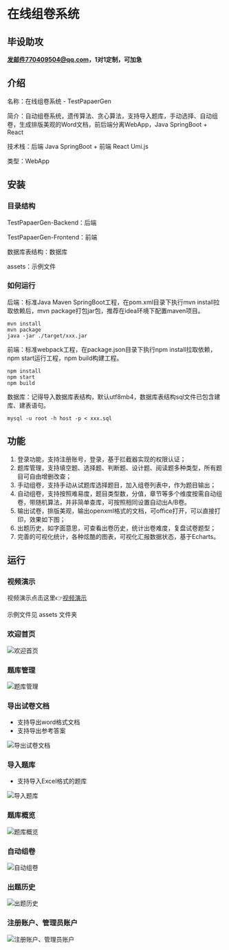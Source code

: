 # 在线组卷系统

## 毕设助攻

**发邮件770409504@qq.com，1对1定制，可加急**

## 介绍

名称：在线组卷系统 - TestPapaerGen

简介：自动组卷系统，遗传算法、贪心算法，支持导入题库，手动选择、自动组卷，生成排版美观的Word文档，前后端分离WebApp，Java SpringBoot + React

技术栈：后端 Java SpringBoot + 前端 React Umi.js

类型：WebApp

## 安装

### 目录结构

TestPapaerGen-Backend：后端

TestPapaerGen-Frontend：前端

数据库表结构：数据库

assets：示例文件

### 如何运行

后端：标准Java Maven SpringBoot工程，在pom.xml目录下执行mvn install拉取依赖后，mvn package打包jar包，推荐在idea环境下配置maven项目。

```shell
mvn install
mvn package
java -jar ./target/xxx.jar
```

前端：标准webpack工程，在package.json目录下执行npm install拉取依赖，npm start运行工程，npm build构建工程。

```shell
npm install
npm start
npm build
```

数据库：记得导入数据库表结构，默认utf8mb4，数据库表结构sql文件已包含建库、建表语句。

```shell
mysql -u root -h host -p < xxx.sql
```

## 功能

1. 登录功能，支持注册账号，登录，基于拦截器实现的权限认证；
2. 题库管理，支持填空题、选择题、判断题、设计题、阅读题多种类型，所有题目可自由增删改查；
3. 手动组卷，支持手动从试题库选择题目，加入组卷列表中，作为题目输出；
4. 自动组卷，支持按照难易度，题目类型数，分值，章节等多个维度按需自动组卷，带随机算法，并非简单查库，可按照相同设置自动出A/B卷。
5. 输出试卷，排版美观，输出openxml格式的文档，可office打开，可以直接打印，效果如下图；
6. 出题历史，如字面意思，可查看出卷历史，统计出卷难度，复盘试卷题型；
7. 完善的可视化统计，各种炫酷的图表，可视化汇报数据状态，基于Echarts。

## 运行

### 视频演示

视频演示点击这里👉[视频演示](https://cdn.jsdelivr.net/gh/inferno0303/assets@main/2022/zjxt-20220517.mp4)

示例文件见 assets 文件夹


### 欢迎首页

![欢迎首页](https://cdn.jsdelivr.net/gh/inferno0303/assets@main/2022/zjxt.5wazm0ht27k0.webp)

### 题库管理

![题库管理](https://cdn.jsdelivr.net/gh/inferno0303/assets@main/2022/zjxt.6k3izqsxtig0.webp)

### 导出试卷文档

- 支持导出word格式文档
- 支持导出参考答案

![导出试卷文档](https://cdn.jsdelivr.net/gh/inferno0303/assets@main/2022/zjxt.4aw16jt2ug60.webp)

### 导入题库

- 支持导入Excel格式的题库

![导入题库](https://cdn.jsdelivr.net/gh/inferno0303/assets@main/2022/zjxt.3kga2ktq36u0.webp)

### 题库概览

![题库概览](https://cdn.jsdelivr.net/gh/inferno0303/assets@main/2022/zjxt.4d4a464c2xs0.webp)

### 自动组卷

![自动组卷](https://cdn.jsdelivr.net/gh/inferno0303/assets@main/2022/zjxt.6j183ph2n600.webp)

### 出题历史

![出题历史](https://cdn.jsdelivr.net/gh/inferno0303/assets@main/2022/zjxt.1sb3o45h1u4g.webp)

### 注册账户、管理员账户

![注册账户、管理员账户](https://cdn.jsdelivr.net/gh/inferno0303/assets@main/2022/zjxt.2eqpbzzben28.webp)

